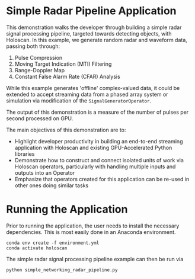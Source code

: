 # Simple Radar Pipeline Application

This demonstration walks the developer through building a simple radar signal processing pipeline, targeted towards detecting objects, with Holoscan. In this example, we generate random radar and waveform data, passing both through:
1. Pulse Compression
2. Moving Target Indication (MTI) Filtering
3. Range-Doppler Map
4. Constant False Alarm Rate (CFAR) Analysis

While this example generates 'offline' complex-valued data, it could be extended to accept streaming data from a phased array system or simulation via modification of the `SignalGeneratorOperator`.

The output of this demonstration is a measure of the number of pulses per second processed on GPU.

 The main objectives of this demonstration are to:
- Highlight developer productivity in building an end-to-end streaming application with Holoscan and existing GPU-Accelerated Python libraries
- Demonstrate how to construct and connect isolated units of work via Holoscan operators, particularly with handling multiple inputs and outputs into an Operator
- Emphasize that operators created for this application can be re-used in other ones doing similar tasks

# Running the Application

Prior to running the application, the user needs to install the necessary dependencies. This is most easily done in an Anaconda environment.

```
conda env create -f environment.yml
conda activate holoscan
```

The simple radar signal processing pipeline example can then be run via
```
python simple_networking_radar_pipeline.py
```
